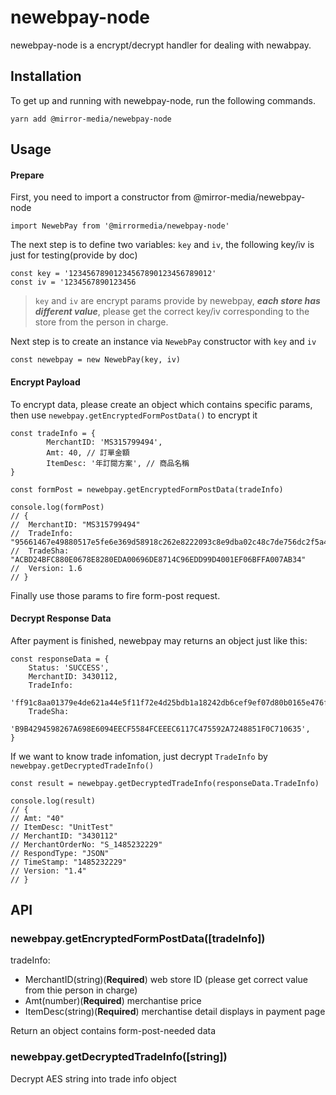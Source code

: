 # newebpay-node
newebpay-node is a encrypt/decrypt handler for dealing with newabpay.

## Installation

To get up and running with newebpay-node, run the following commands.

```
yarn add @mirror-media/newebpay-node
```

## Usage

#### Prepare
First, you need to import a constructor from @mirror-media/newebpay-node
```
import NewebPay from '@mirrormedia/newebpay-node'
```

The next step is to define two variables: `key` and `iv`, the following key/iv is just for testing(provide by doc)
```
const key = '12345678901234567890123456789012'
const iv = '1234567890123456
```

>`key` and `iv` are encrypt params provide by newebpay, ***each store has different value***, please get the correct key/iv corresponding to the store from the person in charge.

Next step is to create an instance via `NewebPay` constructor with `key` and `iv`
```
const newebpay = new NewebPay(key, iv)
```

#### Encrypt Payload
To encrypt data, please create an object which contains specific params, then use `newebpay.getEncryptedFormPostData()` to encrypt it
```
const tradeInfo = {
        MerchantID: 'MS315799494',
        Amt: 40, // 訂單金額
        ItemDesc: '年訂閱方案', // 商品名稱
}

const formPost = newebpay.getEncryptedFormPostData(tradeInfo)

console.log(formPost)
// {
//	MerchantID: "MS315799494"
// 	TradeInfo: "95661467e49880517e5fe6e369d58918c262e8222093c8e9dba02c48c7de756dc2f5a40258573d0b808c37d8677d727c030fd2b2deb0eb86733e44c1dfc7d54413c0e6261f6a8fcd3052d2c8f241ed5ff95eefcb967f6259135919a2c58981cec7d020eb2c1bb860cf3b947cbbb9f678db4fba3d6c7f95445f26792e80c1d686088753c58a93feac5f10e6bf856964fd63cc1d0730c45d71b8c059b27d7907c03edd595ec45babb0bda4b0047f4838ec55e6f1595cec4b7e407177fbf15b05ff"
// 	TradeSha: "ACBD24BFC880E0678E8280EDA00696DE8714C96EDD99D4001EF06BFFA007AB34"
// 	Version: 1.6
// }

```
Finally use those params to fire form-post request.

#### Decrypt Response Data
After payment is finished, newebpay may returns an object just like this: 
```
const responseData = {
	Status: 'SUCCESS',
	MerchantID: 3430112,
	TradeInfo:
          'ff91c8aa01379e4de621a44e5f11f72e4d25bdb1a18242db6cef9ef07d80b0165e476fd1d9acaa53170272c82d122961e1a0700a7427cfa1cf90db7f6d6593bbc93102a4d4b9b66d9974c13c31a7ab4bba1d4e0790f0cbbbd7ad64c6d3c8012a601ceaa808bff70f94a8efa5a4f984b9d41304ffd879612177c622f75f4214fa',
	TradeSha:
          'B9B4294598267A698E6094EECF5584FCEEEC6117C475592A7248851F0C710635',
}
```

If we want to know trade infomation, just decrypt `TradeInfo` by `newebpay.getDecryptedTradeInfo()`
```
const result = newebpay.getDecryptedTradeInfo(responseData.TradeInfo)

console.log(result)
// {
// Amt: "40"
// ItemDesc: "UnitTest"
// MerchantID: "3430112"
// MerchantOrderNo: "S_1485232229"
// RespondType: "JSON"
// TimeStamp: "1485232229"
// Version: "1.4"
// }
```

## API
### newebpay.getEncryptedFormPostData([tradeInfo])

tradeInfo:
- MerchantID(string)(**Required**) web store ID (please get correct value from thie person in charge)
- Amt(number)(**Required**) merchantise price
- ItemDesc(string)(**Required**) merchantise detail displays in payment page

Return an object contains form-post-needed data

### newebpay.getDecryptedTradeInfo([string])

Decrypt AES string into trade info object




